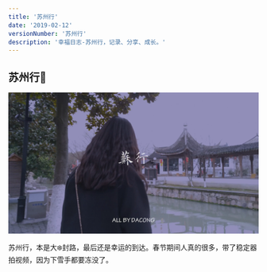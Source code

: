 ```yaml
---
title: '苏州行'
date: '2019-02-12'
versionNumber: '苏州行'
description: '幸福日志-苏州行，记录、分享、成长。'
---
```


## 苏州行🥶

![IMG_1](../../assets/IMG_3.webp)

苏州行，本是大❄️封路，最后还是幸运的到达。春节期间人真的很多，带了稳定器拍视频，因为下雪手都要冻没了。
